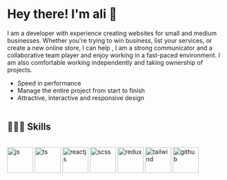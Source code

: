 <h1> Hey there! I'm ali 👋 </h1>

I am a developer with experience creating websites for small and medium businesses. Whether you're trying to win business, list your services, or create a new online store, I can help ,
I am a strong communicator and a collaborative team player and enjoy working in a fast-paced environment. I am also comfortable working independently and taking ownership of projects.
- Speed in performance
- Manage the entire project from start to finish
- Attractive, interactive and responsive design
  <br/>
  <br/>
<h2> 👨🏻‍💻 Skills </h2>

  <br/>
  <div>
      <img src="https://cdn-icons-png.freepik.com/256/381/381742.png?ga=GA1.1.398310697.1656575498&semt=ais" alt="js" width="60px"/>
     <img src="https://cdn-icons-png.freepik.com/256/919/919832.png?ga=GA1.1.398310697.1656575498&semt=ais" alt="ts" width="60px"/>
     <img src="https://cdn-icons-png.freepik.com/256/13101/13101870.png?ga=GA1.1.398310697.1656575498&semt=ais" alt="reactjs" width="60px"/>
     <img src="https://cdn-icons-png.freepik.com/256/5968/5968358.png?ga=GA1.1.398310697.1656575498&semt=ais" alt="scss" width="60px"/>
     <img src="https://www.svgrepo.com/show/354274/redux.svg" alt="redux" width="60px"/>
     <img src="https://www.svgrepo.com/show/374118/tailwind.svg" alt="tailwind" width="60px"/>
     <img src="https://www.svgrepo.com/show/512317/github-142.svg" alt="github" width="60px"/>
  </div>
<!--
**alit644/alit644** is a ✨ _special_ ✨ repository because its `README.md` (this file) appears on your GitHub profile.

Here are some ideas to get you started:

- 🔭 I’m currently working on ...
- 🌱 I’m currently learning ...
- 👯 I’m looking to collaborate on ...
- 🤔 I’m looking for help with ...
- 💬 Ask me about ...
- 📫 How to reach me: ...
- 😄 Pronouns: ...
- ⚡ Fun fact: ...
-->
